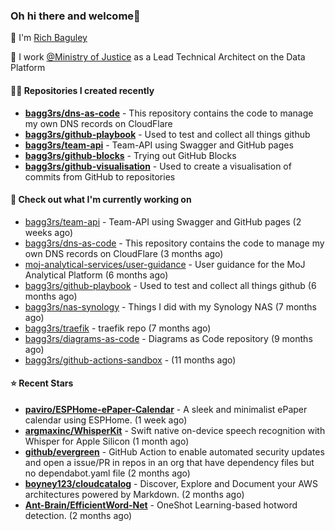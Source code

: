 ### Oh hi there and welcome👋

👐 I'm [Rich Baguley](https://richardbaguley.com/about)

🏢 I work [@Ministry of Justice](https://github.com/ministryofjustice) as a Lead Technical Architect on the Data Platform

#### 👨‍💻 Repositories I created recently
- **[bagg3rs/dns-as-code](https://github.com/bagg3rs/dns-as-code)** - This repository contains the code to manage my own DNS records on CloudFlare
- **[bagg3rs/github-playbook](https://github.com/bagg3rs/github-playbook)** - Used to test and collect all things github
- **[bagg3rs/team-api](https://github.com/bagg3rs/team-api)** - Team-API using Swagger and GitHub pages
- **[bagg3rs/github-blocks](https://github.com/bagg3rs/github-blocks)** - Trying out GitHub Blocks
- **[bagg3rs/github-visualisation](https://github.com/bagg3rs/github-visualisation)** - Used to create a visualisation of commits from GitHub to repositories

#### 👷 Check out what I'm currently working on

- [bagg3rs/team-api](https://github.com/bagg3rs/team-api) - Team-API using Swagger and GitHub pages (2 weeks ago)
- [bagg3rs/dns-as-code](https://github.com/bagg3rs/dns-as-code) - This repository contains the code to manage my own DNS records on CloudFlare (3 months ago)
- [moj-analytical-services/user-guidance](https://github.com/moj-analytical-services/user-guidance) - User guidance for the MoJ Analytical Platform (6 months ago)
- [bagg3rs/github-playbook](https://github.com/bagg3rs/github-playbook) - Used to test and collect all things github (6 months ago)
- [bagg3rs/nas-synology](https://github.com/bagg3rs/nas-synology) - Things I did with my Synology NAS (7 months ago)
- [bagg3rs/traefik](https://github.com/bagg3rs/traefik) - traefik repo (7 months ago)
- [bagg3rs/diagrams-as-code](https://github.com/bagg3rs/diagrams-as-code) - Diagrams as Code repository (9 months ago)
- [bagg3rs/github-actions-sandbox](https://github.com/bagg3rs/github-actions-sandbox) -  (11 months ago)

#### ⭐ Recent Stars


- **[paviro/ESPHome-ePaper-Calendar](https://github.com/paviro/ESPHome-ePaper-Calendar)** - A sleek and minimalist ePaper calendar using ESPHome. (1 week ago)
- **[argmaxinc/WhisperKit](https://github.com/argmaxinc/WhisperKit)** - Swift native on-device speech recognition with Whisper for Apple Silicon (1 month ago)
- **[github/evergreen](https://github.com/github/evergreen)** - GitHub Action to enable automated security updates and open a issue/PR in repos in an org that have dependency files but no dependabot.yaml file (2 months ago)
- **[boyney123/cloudcatalog](https://github.com/boyney123/cloudcatalog)** - Discover, Explore and Document your AWS architectures powered by Markdown. (2 months ago)
- **[Ant-Brain/EfficientWord-Net](https://github.com/Ant-Brain/EfficientWord-Net)** - OneShot Learning-based hotword detection. (2 months ago)
